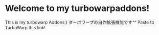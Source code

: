 # Welcome to my turbowarpaddons!
This is my turbowarp Addons:)
ターボワープの自作拡張機能です^^
Paste to TurboWarp this link!
